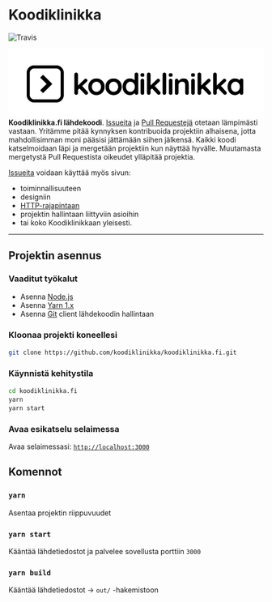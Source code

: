 # Koodiklinikka
![Travis](https://travis-ci.org/koodiklinikka/koodiklinikka.fi.svg?branch=master)

<img align="right" src="./public/static/images/logo-new-black.svg" alt="Koodiklinikka-logo" max-width="30%">

**Koodiklinikka.fi lähdekoodi**. [Issueita](https://github.com/koodiklinikka/koodiklinikka.fi/issues) ja [Pull Requestejä](https://github.com/koodiklinikka/koodiklinikka.fi/pulls) otetaan lämpimästi vastaan. Yritämme pitää kynnyksen kontribuoida projektiin alhaisena, jotta mahdollisimman moni pääsisi jättämään siihen jälkensä. Kaikki koodi katselmoidaan läpi ja mergetään projektiin kun näyttää hyvälle. Muutamasta mergetystä Pull Requestista oikeudet ylläpitää projektia.

[Issueita](https://github.com/koodiklinikka/koodiklinikka.fi/issues) voidaan käyttää myös sivun:

- toiminnallisuuteen
- designiin
- [HTTP-rajapintaan](https://github.com/koodiklinikka/koodiklinikka.fi-api)
- projektin hallintaan liittyviin asioihin
- tai koko Koodiklinikkaan yleisesti.

-----------------------------

## Projektin asennus

### Vaaditut työkalut

- Asenna [Node.js](http://nodejs.org)
- Asenna [Yarn 1.x](https://classic.yarnpkg.com/en/)
- Asenna [Git](https://git-scm.com/) client lähdekoodin hallintaan

### Kloonaa projekti koneellesi

```sh
git clone https://github.com/koodiklinikka/koodiklinikka.fi.git
```

### Käynnistä kehitystila

```sh
cd koodiklinikka.fi
yarn
yarn start
```

### Avaa esikatselu selaimessa

Avaa selaimessasi: [`http://localhost:3000`](http://localhost:3000)


## Komennot

### `yarn`

Asentaa projektin riippuvuudet

### `yarn start`

Kääntää lähdetiedostot ja palvelee sovellusta porttiin `3000`

### `yarn build`

Kääntää lähdetiedostot -> `out/` -hakemistoon

